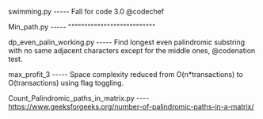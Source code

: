 swimming.py ----- Fall for code 3.0 @codechef

Min_path.py ----- """""""""""""""""""""""""""

dp_even_palin_working.py ----- Find longest even palindromic substring with no same adjacent characters except for the middle ones, @codenation test.

max_profit_3 ----- Space complexity reduced from O(n*transactions) to O(transactions) using flag toggling. 

Count_Palindromic_paths_in_matrix.py ---- https://www.geeksforgeeks.org/number-of-palindromic-paths-in-a-matrix/
